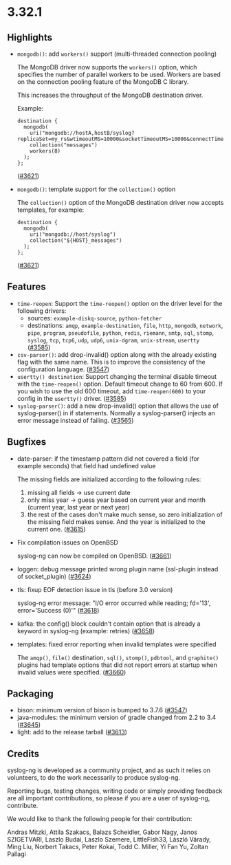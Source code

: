 3.32.1
======

## Highlights

 * `mongodb()`: add `workers()` support (multi-threaded connection pooling)
   
   The MongoDB driver now supports the `workers()` option, which specifies the
   number of parallel workers to be used.
   Workers are based on the connection pooling feature of the MongoDB C library.
   
   This increases the throughput of the MongoDB destination driver.
   
   Example:
   
   ```
   destination {
     mongodb(
       uri("mongodb://hostA,hostB/syslog?replicaSet=my_rs&wtimeoutMS=10000&socketTimeoutMS=10000&connectTimeoutMS=10000&serverSelectionTimeoutMS=5000")
       collection("messages")
       workers(8)
     );
   };
   ```
   ([#3621](https://github.com/syslog-ng/syslog-ng/pull/3621))
 * `mongodb()`: template support for the `collection()` option
   
   The `collection()` option of the MongoDB destination driver now accepts
   templates, for example:
   
   ```
   destination {
     mongodb(
       uri("mongodb://host/syslog")
       collection("${HOST}_messages")
     );
   };
   ```
   ([#3621](https://github.com/syslog-ng/syslog-ng/pull/3621))

## Features

 * `time-reopen`: Support the `time-reopen()` option on the driver level for the following drivers:
    * sources: `example-diskq-source`, `python-fetcher`
    * destinations: `amqp`, `example-destination`, `file`, `http`, `mongodb`, `network`, `pipe`,
                    `program`, `pseudofile`, `python`, `redis`, `riemann`, `smtp`, `sql`, `stomp`,
                    `syslog`, `tcp`, `tcp6`, `udp`, `udp6`, `unix-dgram`, `unix-stream`, `usertty`
   ([#3585](https://github.com/syslog-ng/syslog-ng/pull/3585))
 * `csv-parser()`: add drop-invalid() option along with the already existing
   flag with the same name. This is to improve the consistency of the
   configuration language.
   ([#3547](https://github.com/syslog-ng/syslog-ng/pull/3547))
 * `usertty() destination`: Support changing the terminal disable timeout with the `time-reopen()` option.
   Default timeout change to 60 from 600. If you wish to use the old 600 timeout, add `time-reopen(600)`
   to your config in the `usertty()` driver.
   ([#3585](https://github.com/syslog-ng/syslog-ng/pull/3585))
 * `syslog-parser()`: add a new drop-invalid() option that allows the use of
   syslog-parser() in if statements. Normally a syslog-parser() injects an
   error message instead of failing.
   ([#3565](https://github.com/syslog-ng/syslog-ng/pull/3565))

## Bugfixes

 * date-parser: if the timestamp pattern did not covered a field (for example seconds) that field had undefined value
   
   The missing fields are initialized according to the following rules:
    1) missing all fields -> use current date
    2) only miss year -> guess year based on current year and month (current year, last year or next year)
    3) the rest of the cases don't make much sense, so zero initialization of the missing field makes sense. And the year is initialized to the current one.
   ([#3615](https://github.com/syslog-ng/syslog-ng/pull/3615))
 * Fix compilation issues on OpenBSD
   
   syslog-ng can now be compiled on OpenBSD.
   ([#3661](https://github.com/syslog-ng/syslog-ng/pull/3661))
 * loggen: debug message printed wrong plugin name (ssl-plugin instead of socket_plugin)
   ([#3624](https://github.com/syslog-ng/syslog-ng/pull/3624))
 * tls: fixup EOF detection issue in tls (before 3.0 version)
   
   syslog-ng error message:
   "I/O error occurred while reading; fd='13', error='Success (0)'"
   ([#3618](https://github.com/syslog-ng/syslog-ng/pull/3618))
 * kafka: the config() block couldn't contain option that is already a keyword in syslog-ng (example: retries)
   ([#3658](https://github.com/syslog-ng/syslog-ng/pull/3658))
 * templates: fixed error reporting when invalid templates were specified
   
   The `amqp()`, `file()` destination, `sql()`, `stomp()`, `pdbtool`, and
   `graphite()` plugins had template options that did not report errors at startup
   when invalid values were specified.
   ([#3660](https://github.com/syslog-ng/syslog-ng/pull/3660))

## Packaging

 * bison: minimum version of bison is bumped to 3.7.6
   ([#3547](https://github.com/syslog-ng/syslog-ng/pull/3547))
 * java-modules: the minimum version of gradle changed from 2.2 to 3.4
   ([#3645](https://github.com/syslog-ng/syslog-ng/pull/3645))
 * light: add to the release tarball
   ([#3613](https://github.com/syslog-ng/syslog-ng/pull/3613))

## Credits

syslog-ng is developed as a community project, and as such it relies
on volunteers, to do the work necessarily to produce syslog-ng.

Reporting bugs, testing changes, writing code or simply providing
feedback are all important contributions, so please if you are a user
of syslog-ng, contribute.

We would like to thank the following people for their contribution:

Andras Mitzki, Attila Szakacs, Balazs Scheidler,
Gabor Nagy, Janos SZIGETVARI, Laszlo Budai, Laszlo Szemere,
LittleFish33, László Várady, Ming Liu, Norbert Takacs, Peter Kokai,
Todd C. Miller, Yi Fan Yu, Zoltan Pallagi
